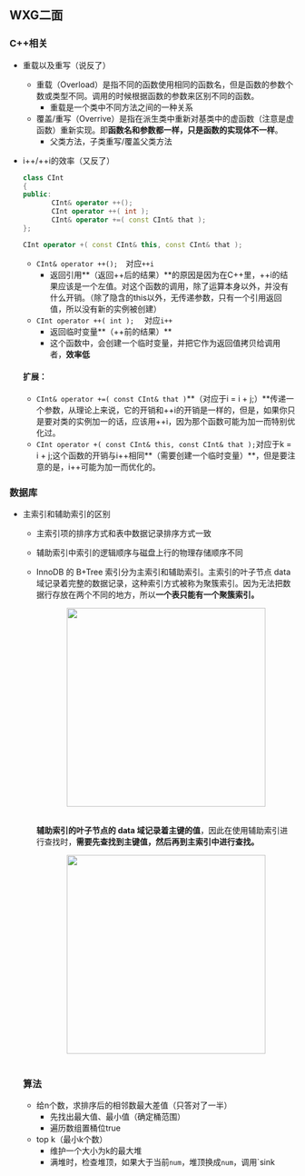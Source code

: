 ## WXG二面

### C++相关

* 重载以及重写（说反了）

  * 重载（Overload）是指不同的函数使用相同的函数名，但是函数的参数个数或类型不同。调用的时候根据函数的参数来区别不同的函数。
    * 重载是一个类中不同方法之间的一种关系
  * 覆盖/重写（Overrive）是指在派生类中重新对基类中的虚函数（注意是虚函数）重新实现。即**函数名和参数都一样，只是函数的实现体不一样**。
    * 父类方法，子类重写/覆盖父类方法

* i++/++i的效率（又反了）

  ```c++
  class CInt    
  {    
  public:    
         CInt& operator ++();    
         CInt operator ++( int );    
         CInt& operator +=( const CInt& that );    
  };    
  
  CInt operator +( const CInt& this, const CInt& that ); 
  ```

  * `CInt& operator ++();  `对应`++i`
    * 返回引用**（返回++后的结果）**的原因是因为在C++里，++i的结果应该是一个左值。对这个函数的调用，除了运算本身以外，并没有什么开销。（除了隐含的this以外，无传递参数，只有一个引用返回值，所以没有新的实例被创建）
  * `CInt operator ++( int );  ` 对应`i++`
    * 返回临时变量**（++前的结果）**
    * 这个函数中，会创建一个临时变量，并把它作为返回值拷贝给调用者，**效率低**

  #### 扩展：

  * `CInt& operator +=( const CInt& that )`**（对应于i = i + j;）**传递一个参数，从理论上来说，它的开销和++i的开销是一样的，但是，如果你只是要对类的实例加一的话，应该用++i，因为那个函数可能为加一而特别优化过。
  * `CInt operator +( const CInt& this, const CInt& that );`对应于k = i + j;这个函数的开销与i++相同**（需要创建一个临时变量）**，但是要注意的是，i++可能为加一而优化的。  

### 数据库

* 主索引和辅助索引的区别

  * 主索引项的排序方式和表中数据记录排序方式一致

  * 辅助索引中索引的逻辑顺序与磁盘上行的物理存储顺序不同

  * InnoDB 的 B+Tree 索引分为主索引和辅助索引。主索引的叶子节点 data 域记录着完整的数据记录，这种索引方式被称为聚簇索引。因为无法把数据行存放在两个不同的地方，所以**一个表只能有一个聚簇索引。**

    <div align="center"> <img src="https://cs-notes-1256109796.cos.ap-guangzhou.myqcloud.com/45016e98-6879-4709-8569-262b2d6d60b9.png" width="350px"> </div><br>

    **辅助索引的叶子节点的 data 域记录着主键的值**，因此在使用辅助索引进行查找时，**需要先查找到主键值，然后再到主索引中进行查找。**

    <div align="center"> <img src="https://cs-notes-1256109796.cos.ap-guangzhou.myqcloud.com/7c349b91-050b-4d72-a7f8-ec86320307ea.png" width="350px"> </div><br>


  ### 算法

  * 给n个数，求排序后的相邻数最大差值（只答对了一半）
    * 先找出最大值、最小值（确定桶范围）
    * 遍历数组置桶位true
  * top k（最小k个数）
    * 维护一个大小为k的最大堆
    * 满堆时，检查堆顶，如果大于当前`num`，堆顶换成`num`，调用`sink